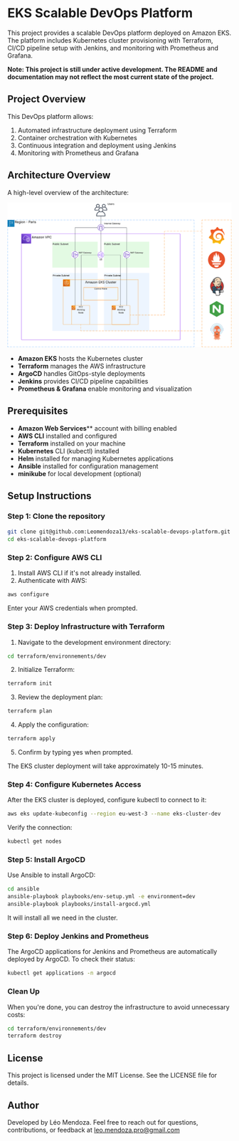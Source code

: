# EKS Scalable DevOps Platform

This project provides a scalable DevOps platform deployed on Amazon EKS. The platform includes Kubernetes cluster provisioning with Terraform, CI/CD pipeline setup with Jenkins, and monitoring with Prometheus and Grafana.

**Note: This project is still under active development. The README and documentation may not reflect the most current state of the project.**

## Project Overview

This DevOps platform allows:

1. Automated infrastructure deployment using Terraform
2. Container orchestration with Kubernetes
3. Continuous integration and deployment using Jenkins
4. Monitoring with Prometheus and Grafana

## Architecture Overview

A high-level overview of the architecture:

![EKS Scalable DevOps Platform Diagram](assets/eks_scalable_devops_platform_diagram.svg) 

- **Amazon EKS** hosts the Kubernetes cluster
- **Terraform** manages the AWS infrastructure
- **ArgoCD** handles GitOps-style deployments
- **Jenkins** provides CI/CD pipeline capabilities
- **Prometheus & Grafana** enable monitoring and visualization

## Prerequisites

- **Amazon Web Services**** account with billing enabled
- **AWS CLI** installed and configured
- **Terraform** installed on your machine
- **Kubernetes** CLI (kubectl) installed
- **Helm** installed for managing Kubernetes applications
- **Ansible** installed for configuration management
- **minikube** for local development (optional)

## Setup Instructions

### Step 1: Clone the repository

```bash
git clone git@github.com:Leomendoza13/eks-scalable-devops-platform.git
cd eks-scalable-devops-platform
```

### Step 2: Configure AWS CLI

1. Install AWS CLI if it's not already installed.
2. Authenticate with AWS:

```bash
aws configure
```

Enter your AWS credentials when prompted.

### Step 3: Deploy Infrastructure with Terraform

1. Navigate to the development environment directory:

```bash
cd terraform/environnements/dev
```

2. Initialize Terraform:

```bash
terraform init
```

3. Review the deployment plan:

```bash
terraform plan
```

4. Apply the configuration:

```bash
terraform apply
```

5. Confirm by typing yes when prompted.

The EKS cluster deployment will take approximately 10-15 minutes.

### Step 4: Configure Kubernetes Access

After the EKS cluster is deployed, configure kubectl to connect to it:

```bash
aws eks update-kubeconfig --region eu-west-3 --name eks-cluster-dev
```

Verify the connection:

```bash
kubectl get nodes
```

### Step 5: Install ArgoCD

Use Ansible to install ArgoCD:

```bash
cd ansible
ansible-playbook playbooks/env-setup.yml -e environment=dev
ansible-playbook playbooks/install-argocd.yml
```

It will install all we need in the cluster.

### Step 6: Deploy Jenkins and Prometheus

The ArgoCD applications for Jenkins and Prometheus are automatically deployed by ArgoCD.
To check their status:

```bash
kubectl get applications -n argocd
```

### Clean Up

When you're done, you can destroy the infrastructure to avoid unnecessary costs:

```bash
cd terraform/environnements/dev
terraform destroy
```

## License

This project is licensed under the MIT License. See the LICENSE file for details.

## Author

Developed by Léo Mendoza. Feel free to reach out for questions, contributions, or feedback at leo.mendoza.pro@gmail.com

